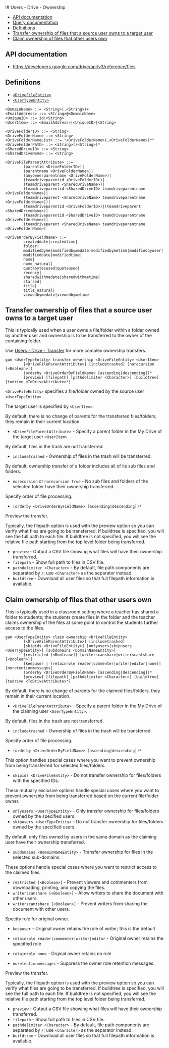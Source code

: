 !# Users - Drive - Ownership
- [API documentation](#api-documentation)
- [Query documentation](Users-Drive-Query)
- [Definitions](#definitions)
- [Transfer ownership of files that a source user owns to a target user](#transfer-ownership-of-files-that-a-source-user-owns-to-a-target-user)
- [Claim ownership of files that other users own](#claim-ownership-of-files-that-other-users-own)

## API documentation
* https://developers.google.com/drive/api/v3/reference/files

## Definitions
* [`<DriveFileEntity>`](Drive-File-Selection)
* [`<UserTypeEntity>`](Collections-of-Users)

```
<DomainName> ::= <String>(.<String>)+
<EmailAddress> ::= <String>@<DomainName>
<UniqueID> ::= id:<String>
<UserItem> ::= <EmailAddress>|<UniqueID>|<String>

<DriveFolderID> ::= <String>
<DriveFolderName> ::= <String>
<DriveFolderNameList> ::= "<DriveFolderName>(,<DriveFolderName>)*"
<DriveFolderPath> ::= <String>(/<String>)*
<SharedDriveID> ::= <String>
<SharedDriveName> ::= <String>

<DriveFileParentAttribute> ::=
        (parentid <DriveFolderID>)|
        (parentname <DriveFolderName>)|
        (anyownerparentname <DriveFolderName>)|
        (teamdriveparentid <DriveFolderID>)|
        (teamdriveparent <SharedDriveName>)|
        (teamdriveparentid <SharedDriveID> teamdriveparentname <DriveFolderName>)|
        (teamdriveparent <SharedDriveName> teamdriveparentname <DriveFolderName>))|
        (teamdriveparentid <DriveFolderID>)|(teamdriveparent <SharedDriveName>)|
        (teamdriveparentid <SharedDriveID> teamdriveparentname <DriveFolderName>)|
        (teamdriveparent <SharedDriveName> teamdriveparentname <DriveFolderName>)

<DriveOrderByFieldName> ::=
        createddate|createdtime|
        folder|
        modifiedbyme|modifiedbymedate|modifiedbymetime|modifiedbyuser|
        modifieddate|modifiedtime|
        name|
        name_natural|
        quotabytesused|quotaused|
        recency|
        sharedwithmedate|sharedwithmetime|
        starred|
        title|
        title_natural|
        viewedbymedate|viewedbymetime
```
## Transfer ownership of files that a source user owns to a target user
This is typically used when a user owns a file/folder within a folder owned by another user
and ownership is to be transferred to the owner of the containing folder.

Use [Users - Drive - Transfer](Users-Drive-Transfer) for more complex ownership transfers.
```
gam <UserTypeEntity> transfer ownership <DriveFileEntity> <UserItem>
        [<DriveFileParentAttribute>] [includetrashed] [norecursion [<Boolean>]]
        (orderby <DriveOrderByFieldName> [ascending|descending])*
        [preview] [filepath] [pathdelimiter <Character>] [buildtree] [todrive <ToDriveAttribute>*]
```
`<DriveFileEntity>` specifies a file/folder owned by the source user `<UserTypeEntity>`.

The target user is specified by `<UserItem>`.

By default, there is no change of parents for the transferred files/folders, they remain in their current location.
* `<DriveFileParentAttribute>` - Specify a parent folder in the My Drive of the target user `<UserItem>`.

By default, files in the trash are not transferred.
* `includetrashed` - Ownership of files in the trash will be transferred.

By default, ownership transfer of a folder includes all of its sub files and folders.
* `norecursion` or `norecursion true` - No sub files and folders of the selected folder have their ownership transferred.

Specify order of file processing.
* `(orderby <DriveOrderByFieldName> [ascending|descending])*`

Preview the transfer.

Typically, the filepath option is used with the preview option so you can verify what files are going to be transferred.
If buildtree is specified, you will see the full path to each file. If buildtree is not specified, you will see the
relative file path starting from the top level folder being transferred.
* `preview` - Output a CSV file showing what files will have their ownership transferred.
* `filepath` - Show full path to files in CSV file.
* `pathdelimiter <Character>` - By default, file path components are separated by `/`; use `<Character>` as the separator instead.
* `buildtree` - Download all user files so that full filepath information is available.

## Claim ownership of files that other users own
This is typically used in a classroom setting where a teacher has shared a folder to students;
the students create files in the folder and the teacher claims ownership of the files at some
point to control the students further access to the files.
```
gam <UserTypeEntity> claim ownership <DriveFileEntity>
        [<DriveFileParentAttribute>] [includetrashed]
        [skipids <DriveFileEntity>] [onlyusers|skipusers <UserTypeEntity>] [subdomains <DomainNameEntity>]
        [restricted [<Boolean>]] [writerscanshare|writerscantshare [<Boolean>]]
        [keepuser | (retainrole reader|commenter|writer|editor|none)] [noretentionmessages]
        (orderby <DriveOrderByFieldName> [ascending|descending])*
        [preview] [filepath] [pathdelimiter <Character>] [buildtree] [todrive <ToDriveAttribute>*]
```
By default, there is no change of parents for the claimed files/folders, they remain in their current location.
* `<DriveFileParentAttribute>` - Specify a parent folder in the My Drive of the claiming user `<UserTypeEntity>`.

By default, files in the trash are not transferred.
* `includetrashed` - Ownership of files in the trash will be transferred.

Specify order of file processing.
* `(orderby <DriveOrderByFieldName> [ascending|descending])*`

This option handles special cases where you want to prevent ownership from being transferred for selected files/folders.
* `skipids <DriveFileEntity>` - Do not transfer ownership for files/folders with the specified IDs.

These mutually exclusive  options handle special cases where you want to prevent ownership from being transferred based on the current file/folder owner.
* `onlyusers <UserTypeEntity>` - Only transfer ownership for files/folders owned by the specified users.
* `skipusers <UserTypeEntity>` - Do not transfer ownership for files/folders owned by the specified users.

By default, only files owned by users in the same domain as the claiming user have their ownership transferred.
* `subdomains <DomainNameEntity>` - Transfer ownership for files in the selected sub-domains.

These options handle special cases where you want to restrict access to the claimed files.
* `restricted [<Boolean>]` - Prevent viewers and commenters from downloading, printing, and copying the files.
* `writerscanshare [<Boolean>]` - Allow writers to share the document with other users.
* `writerscantshare [<Boolean>]` - Prevent writers from sharing the document with other users.

Specify role for original owner.
* `keepuser` - Original owner retains the role of writer; this is the default
* `retainrole reader|commenter|writer|editor` - Original owner retains the specified role
* `retainrole none` - Orginal owner retains no role

* `noretentionmessages` - Suppress the owner role retention messages.

Preview the transfer.

Typically, the filepath option is used with the preview option so you can verify what files are going to be transferred.
If buildtree is specified, you will see the full path to each file. If buildtree is not specified, you will see the
relative file path starting from the top level folder being transferred.
* `preview` - Output a CSV file showing what files will have their ownership transferred.
* `filepath` - Show full path to files in CSV file.
* `pathdelimiter <Character>` - By default, file path components are separated by `/`; use `<Character>` as the separator instead.
* `buildtree` - Download all user files so that full filepath information is available.
